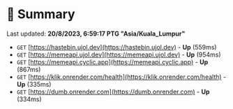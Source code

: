 # 📖 Summary
Last updated: **20/8/2023, 6:59:17 PTG "Asia/Kuala_Lumpur"**

- `GET` [https://hastebin.ujol.dev](https://hastebin.ujol.dev) - **Up** (559ms)
- `GET` [https://memeapi.ujol.dev](https://memeapi.ujol.dev) - **Up** (954ms)
- `GET` [https://memeapi.cyclic.app](https://memeapi.cyclic.app) - **Up** (867ms)
- `GET` [https://klik.onrender.com/health](https://klik.onrender.com/health) - **Up** (335ms)
- `GET` [https://dumb.onrender.com](https://dumb.onrender.com) - **Up** (334ms)
